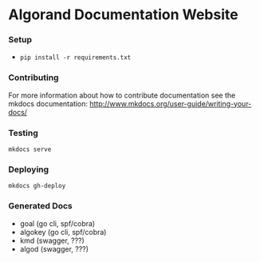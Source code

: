 # Algorand Documentation Website

### Setup

- `pip install -r requirements.txt`

### Contributing
For more information about how to contribute documentation see the mkdocs documentation:
http://www.mkdocs.org/user-guide/writing-your-docs/

### Testing

```
mkdocs serve
```

### Deploying

```
mkdocs gh-deploy
```

### Generated Docs

- goal (go cli, spf/cobra)
- algokey (go cli, spf/cobra)
- kmd (swagger, ???)
- algod (swagger, ???)
